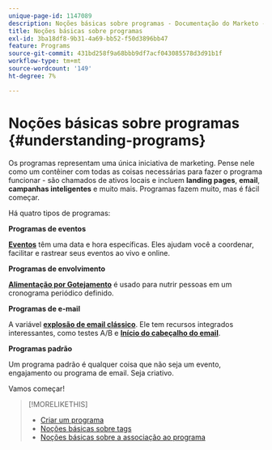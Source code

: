 ```yaml
---
unique-page-id: 1147089
description: Noções básicas sobre programas - Documentação do Marketo - Documentação do produto
title: Noções básicas sobre programas
exl-id: 3ba18df8-9b31-4a69-bb52-f50d3896bb47
feature: Programs
source-git-commit: 431bd258f9a68bbb9df7acf043085578d3d91b1f
workflow-type: tm+mt
source-wordcount: '149'
ht-degree: 7%

---
```


# Noções básicas sobre programas {#understanding-programs}

Os programas representam uma única iniciativa de marketing. Pense nele como um contêiner com todas as coisas necessárias para fazer o programa funcionar - são chamados de ativos locais e incluem **landing pages**, **email**, **campanhas inteligentes** e muito mais. Programas fazem muito, mas é fácil começar.

Há quatro tipos de programas:

**Programas de eventos**

**[Eventos](/help/marketo/product-docs/demand-generation/events/understanding-events/understanding-event-programs.md)** têm uma data e hora específicas. Eles ajudam você a coordenar, facilitar e rastrear seus eventos ao vivo e online.

**Programas de envolvimento**

**[Alimentação por Gotejamento](/help/marketo/product-docs/email-marketing/drip-nurturing/creating-an-engagement-program/understanding-engagement-programs.md)** é usado para nutrir pessoas em um cronograma periódico definido.

**Programas de e-mail**

A variável **[explosão de email clássico](/help/marketo/product-docs/email-marketing/email-programs/creating-an-email-program/understanding-email-programs.md)**. Ele tem recursos integrados interessantes, como testes A/B e **[Início do cabeçalho do email](/help/marketo/product-docs/email-marketing/email-programs/email-program-actions/head-start-for-email-programs.md)**.

**Programas padrão**

Um programa padrão é qualquer coisa que não seja um evento, engajamento ou programa de email. Seja criativo.

Vamos começar!

>[!MORELIKETHIS]
>
>* [Criar um programa](/help/marketo/product-docs/email-marketing/email-programs/creating-an-email-program/create-an-email-program.md)
>* [Noções básicas sobre tags](/help/marketo/product-docs/core-marketo-concepts/programs/working-with-programs/understanding-tags.md)
>* [Noções básicas sobre a associação ao programa](/help/marketo/product-docs/core-marketo-concepts/programs/creating-programs/understanding-program-membership.md)
